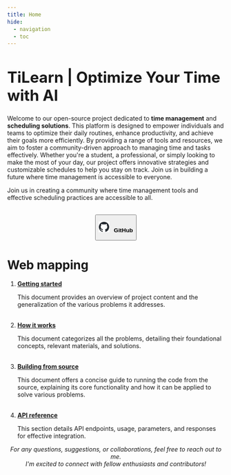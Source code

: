 ```yaml
---
title: Home
hide:
  - navigation
  - toc
---
```

<html>
<div class="homepage-background"></div>

  <h1 style="font-size: 2.5em;"><strong>TiLearn</strong> | Optimize Your Time with AI</h1>
  <p>
    Welcome to our open-source project dedicated to <strong>time management</strong> and <strong>scheduling solutions</strong>. This platform is designed to empower individuals and teams to optimize their daily routines, enhance productivity, and achieve their goals more efficiently. By providing a range of tools and resources, we aim to foster a community-driven approach to managing time and tasks effectively. Whether you're a student, a professional, or simply looking to make the most of your day, our project offers innovative strategies and customizable schedules to help you stay on track. Join us in building a future where time management is accessible to everyone.
  </p>
  <p>
    Join us in creating a community where time management tools and effective scheduling practices are accessible to all.
  </p>
  <br/>
  <center><a href="https://github.com/Bancie/TiLearn">
      <button class="button-29" role="button"><p style="word-spacing: 5px;"><img src="stylesheets/github-mark.png" alt="GitHub Logo" style="width: 25px; height: 25px; margin-right: 10px;"><strong>GitHub</strong></p></button>
  </a></center>
  
  <div class="line-2"></div>
  
  <h1><strong>Web mapping</strong></h1>

  <ol class="circle-list">
    <li>
      <strong><a href="start/">Getting started</a></strong><br>
      <p class="list-item-content">This document provides an overview of project content and the generalization of the various problems it addresses.</p>
    </li>
    <br>
    <li>
      <strong><a href="how/">How it works</a></strong><br>
      <p class="list-item-content">This document categorizes all the problems, detailing their foundational concepts, relevant materials, and solutions.</p>
    </li>
    <br>
    <li>
      <strong><a href="run/">Building from source</a></strong><br>
      <p class="list-item-content">This document offers a concise guide to running the code from the source, explaining its core functionality and how it can be applied to solve various problems.</p>
    </li>
    <br>
    <li>
      <strong><a href="api/">API reference</a></strong><br>
      <p class="list-item-content">This section details API endpoints, usage, parameters, and responses for effective integration.</p>
    </li>
  </ol>

  <div class="line"></div>
  
  <p style="text-align: center;"><em>For any questions, suggestions, or collaborations, feel free to reach out to me. <br> I'm excited to connect with fellow enthusiasts and contributors!</em></p>

</html>